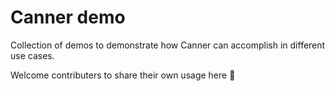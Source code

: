 # Canner demo

Collection of demos to demonstrate how Canner can accomplish in different use cases.

Welcome contributers to share their own usage here 🙌